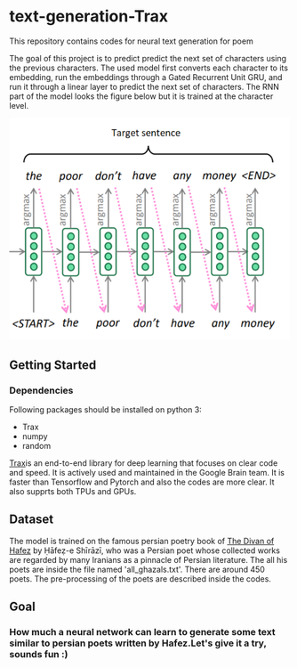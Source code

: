 # text-generation-Trax
This repository contains codes for neural text generation for poem

The goal of this project is to predict predict the next set of characters using the previous characters. The used model first converts each character to its embedding, run the embeddings through a Gated Recurrent Unit GRU, and run it through a linear layer to predict the next set of characters. The RNN part of the model looks the figure below but it is trained at the character level.


![Alt Text](https://github.com/saeedkhaki92/text-generation-Trax/blob/main/pic1.png)



## Getting Started

### Dependencies

Following packages should be installed on python 3:

- Trax
- numpy
- random

<a href="https://github.com/google/trax" target="_blank">Trax</a>is an end-to-end library for deep learning that focuses on clear code and speed. It is actively used and maintained in the Google Brain team. It is faster than Tensorflow and Pytorch and also the codes are more clear. It also supprts both TPUs and GPUs.

## Dataset

The model is trained on the famous persian poetry book of <a href="https://en.wikipedia.org/wiki/Hafez" target="_blank">The Divan of Hafez</a> by Ḥāfeẓ-e Shīrāzī, who was a Persian poet whose collected works are regarded by many Iranians as a pinnacle of Persian literature. The all his poets are inside the file named 'all_ghazals.txt'. There are around 450 poets. The pre-processing of the poets are described inside the codes. 


## Goal
### How much a neural network can learn to generate some text similar to persian poets written by Hafez.Let's give it a try, sounds fun :)

###
